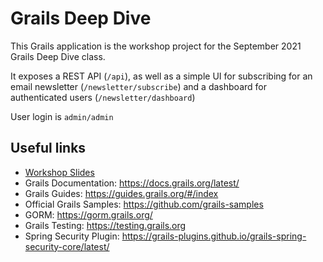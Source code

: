 # Grails Deep Dive 

This Grails application is the workshop project for the September 2021 Grails Deep Dive class. 

It exposes a REST API (`/api`), as well as a simple UI for subscribing for an email newsletter (`/newsletter/subscribe`) and a dashboard for authenticated users (`/newsletter/dashboard`)

User login is `admin/admin`

## Useful links

- [Workshop Slides](slides.pdf)
- Grails Documentation: https://docs.grails.org/latest/
- Grails Guides: https://guides.grails.org/#/index
- Official Grails Samples: https://github.com/grails-samples
- GORM: https://gorm.grails.org/
- Grails Testing: https://testing.grails.org
- Spring Security Plugin: https://grails-plugins.github.io/grails-spring-security-core/latest/


